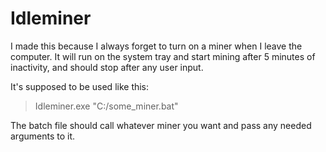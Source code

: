 # Idleminer

I made this because I always forget to turn on a miner when I leave the computer. It will run on the system tray and start mining after 5 minutes of inactivity, and should stop after any user input.

It's supposed to be used like this:
> Idleminer.exe "C:/some_miner.bat"

The batch file should call whatever miner you want and pass any needed arguments to it.
